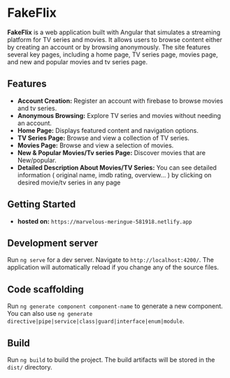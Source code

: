 # FakeFlix

**FakeFlix** is a web application built with Angular that simulates a streaming platform for TV series and movies. It allows users to browse content either by creating an account or by browsing anonymously. The site features several key pages, including a home page, TV series page, movies page, and new and popular movies and tv series page.

## Features

- **Account Creation:** Register an account with firebase to browse movies and tv series.
- **Anonymous Browsing:** Explore TV series and movies without needing an account.
- **Home Page:** Displays featured content and navigation options.
- **TV Series Page:** Browse and view a collection of TV series.
- **Movies Page:** Browse and view a selection of movies.
- **New & Popular Movies/Tv series Page:** Discover movies that are New/popular.
- **Detailed Description About Movies/TV Series:** You can see detailed information ( original name, imdb rating, overview... ) by clicking on desired movie/tv series in any page

## Getting Started
 - **hosted on:** `https://marvelous-meringue-581918.netlify.app`



## Development server

Run `ng serve` for a dev server. Navigate to `http://localhost:4200/`. The application will automatically reload if you change any of the source files.

## Code scaffolding

Run `ng generate component component-name` to generate a new component. You can also use `ng generate directive|pipe|service|class|guard|interface|enum|module`.

## Build

Run `ng build` to build the project. The build artifacts will be stored in the `dist/` directory.

